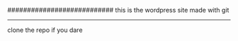###########################
this is the wordpress site made with git
_______________________________

clone the repo if you dare
